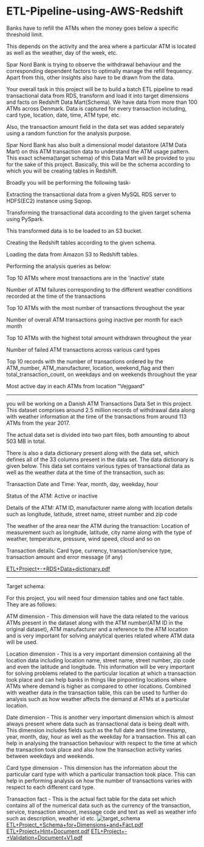 # ETL-Pipeline-using-AWS-Redshift

Banks have to refill the ATMs when the money goes below a specific threshold limit. 

This depends on the activity and the area where a particular ATM is located as well as the weather, day of the week, etc.

Spar Nord Bank is trying to observe the withdrawal behaviour and the corresponding dependent factors to optimally manage the refill frequency. Apart from this, other insights also have to be drawn from the data.

 
Your overall task in this project will be to build a batch ETL pipeline to read transactional data from RDS, transform and load it into target dimensions and facts on Redshift Data Mart(Schema).
We have data from more than 100 ATMs across Denmark. Data is captured for every transaction including, card type, location, date, time, ATM type, etc.

Also, the transaction amount field in the data set was added separately using a random function for the analysis purpose. 

Spar Nord Bank has also built a dimensional model datastore (ATM Data Mart) on this ATM transaction data to understand the ATM usage pattern. This exact schema(target schema) of this Data Mart will be provided to you for the sake of this project. Basically, this will be the schema according to which you will be creating tables in Redshift. 

Broadly you will be performing the following task-

Extracting the transactional data from a given MySQL RDS server to HDFS(EC2) instance using Sqoop.

Transforming the transactional data according to the given target schema using PySpark. 

This transformed data is to be loaded to an S3 bucket.

Creating the Redshift tables according to the given schema.

Loading the data from Amazon S3 to Redshift tables.

Performing the analysis queries as below:


Top 10 ATMs where most transactions are in the ’inactive’ state

Number of ATM failures corresponding to the different weather conditions recorded at the time of the transactions

Top 10 ATMs with the most number of transactions throughout the year

Number of overall ATM transactions going inactive per month for each month

Top 10 ATMs with the highest total amount withdrawn throughout the year

Number of failed ATM transactions across various card types

Top 10 records with the number of transactions ordered by the ATM_number, ATM_manufacturer, location, weekend_flag and then total_transaction_count, on weekdays and on weekends throughout the year

Most active day in each ATMs from location "Vejgaard"

*******************************************************************************************************************************************************************
you will be working on a Danish ATM Transactions Data Set in this project.
This dataset comprises around 2.5 million records of withdrawal data along with weather information at the time of the transactions from around 113 ATMs from the year 2017.

The actual data set is divided into two part files, both amounting to about 503 MB in total. 

There is also a data dictionary present along with the data set, which defines all of the 33 columns present in the data set. The data dictionary is given below.
This data set contains various types of transactional data as well as the weather data at the time of the transaction, such as:

Transaction Date and Time: Year, month, day, weekday, hour

Status of the ATM: Active or inactive

Details of the ATM: ATM ID, manufacturer name along with location details such as longitude, latitude, street name, street number and zip code

The weather of the area near the ATM during the transaction: Location of measurement such as longitude, latitude, city name along with the type of weather, temperature, pressure, wind speed, cloud and so on

Transaction details: Card type, currency, transaction/service type, transaction amount and error message (if any)
 
[ETL+Project+-+RDS+Data+dictionary.pdf](https://github.com/pshru22/ETL-Pipeline-using-AWS-Redshift/files/9623800/ETL%2BProject%2B-%2BRDS%2BData%2Bdictionary.pdf)

*******************************************************************************************************************************************************************
Target schema:

For this project, you will need four dimension tables and one fact table. They are as follows:

ATM dimension - This dimension will have the data related to the various ATMs present in the dataset along with the ATM number(ATM ID in the original dataset), ATM manufacturer and a reference to the ATM location and is very important for solving analytical queries related where ATM data will be used.

Location dimension - This is a very important dimension containing all the location data including location name, street name, street number, zip code and even the latitude and longitude. This information will be very important for solving problems related to the particular location at which a transaction took place and can help banks in things like pinpointing locations where ATMs where demand is higher as compared to other locations. Combined with weather data in the transaction table, this can be used to further do analysis such as how weather affects the demand at ATMs at a particular location.

Date dimension - This is another very important dimension which is almost always present where data such as transactional data is being dealt with. This dimension includes fields such as the full date and time timestamp, year, month, day, hour as well as the weekday for a transaction. This all can help in analysing the transaction behaviour with respect to the time at which the transaction took place and also how the transaction activity varies between weekdays and weekends.

Card type dimension - This dimension has the information about the particular card type with which a particular transaction took place. This can help in performing analysis on how the number of transactions varies with respect to each different card type.

Transaction fact - This is the actual fact table for the data set which contains all of the numerical data such as the currency of the transaction, service, transaction amount, message code and text as well as weather info such as description, weather id etc.
![target_schema](https://user-images.githubusercontent.com/73575402/191696022-1c054416-70a2-46da-9844-dc88ed191d3b.JPG)
[ETL+Project_+Schema+for+Dimensions+and+Fact.pdf](https://github.com/pshru22/ETL-Pipeline-using-AWS-Redshift/files/9623825/ETL%2BProject_%2BSchema%2Bfor%2BDimensions%2Band%2BFact.pdf)
[ETL+Project+Hint+Document.pdf](https://github.com/pshru22/ETL-Pipeline-using-AWS-Redshift/files/9623830/ETL%2BProject%2BHint%2BDocument.pdf)
[ETL+Project+-+Validation+Document+V1.pdf](https://github.com/pshru22/ETL-Pipeline-using-AWS-Redshift/files/9623831/ETL%2BProject%2B-%2BValidation%2BDocument%2BV1.pdf)
